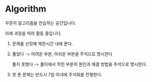 # Algorithm

꾸준히 알고리즘을 연습하는 공간입니다.

아래 과정을 따라 활동 중입니다.

1. 문제를 선정해 제한시간 내에 푼다.

2.  풀었다 -> 어려운 부분, 아쉬운 부분을 주석으로 명시한다
    
    풀지 못했다 -> 풀이에서 막힌 부분의 원인과 해결 방법을 주석으로 명시한다.
    
3. 못 푼 문제는 반드시 7일 이내에 주석화를 진행한다.
